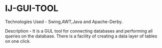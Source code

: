 # IJ-GUI-TOOL

Technologies Used - Swing,AWT,Java and Apache-Derby. 

Description - It is a GUL tool for connecting databases and performing all queries on the database.
There is a facility of creating a data layer of tables on one click. 


